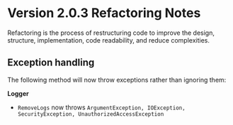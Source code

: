# Version 2.0.3 Refactoring Notes
Refactoring is the process of restructuring code to improve the design, structure, implementation, code readability, and reduce complexities.

## Exception handling
The following method will now throw exceptions rather than ignoring them:

**Logger**
- `RemoveLogs` now throws `ArgumentException, IOException, SecurityException, UnauthorizedAccessException`
